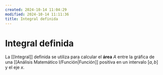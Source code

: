 ```yaml
---
created: 2024-10-14 11:04:29
modified: 2024-10-14 11:11:36
title: Integral definida
---
```


# Integral definida

La [[Integral]] definida se utiliza para calcular el **área** $A$ entre la gráfica de una [[Análisis Matemático I/Función|Función]] positiva en un intervalo $[a, b]$ y el eje $x$.
